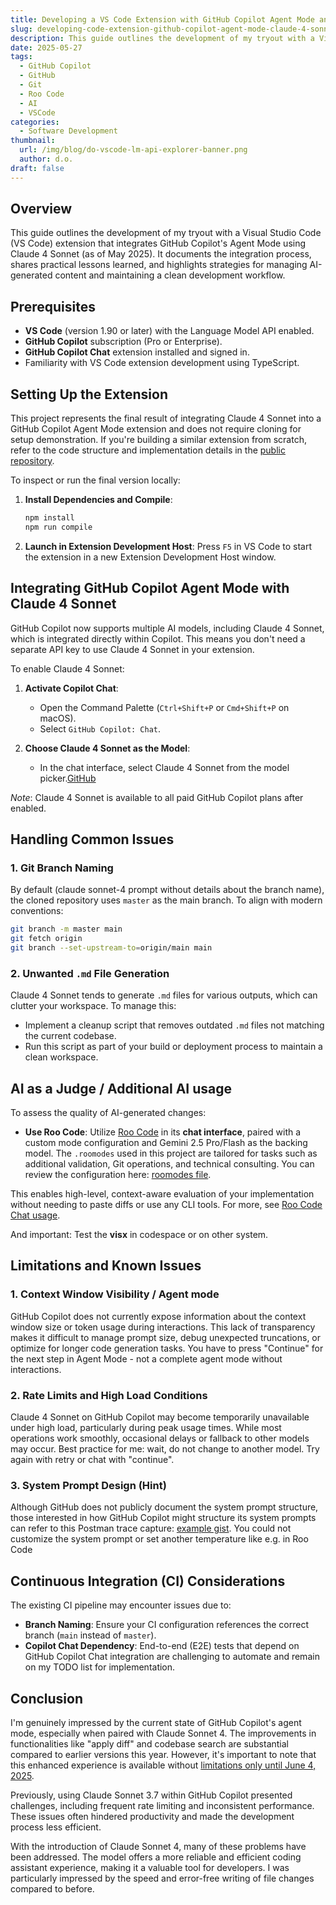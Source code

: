 ```yaml
---
title: Developing a VS Code Extension with GitHub Copilot Agent Mode and Claude 4 Sonnet (May 2025)
slug: developing-code-extension-github-copilot-agent-mode-claude-4-sonnet-2025
description: This guide outlines the development of my tryout with a Visual Studio Code extension leveraging GitHub Copilot’s Agent Mode and Claude 4 Sonnet (May 2025). It covers the integration process, common challenges like branch naming and managing AI-generated files, and practical advice on handling large diffs. Additionally, it details how I use Roo Code’s chat interface with a custom judge role to validate AI-generated code changes. The guide also notes current limitations around context window visibility in Copilot and shares considerations for maintaining a stable CI pipeline.
date: 2025-05-27
tags:
  - GitHub Copilot
  - GitHub
  - Git
  - Roo Code
  - AI
  - VSCode
categories:
  - Software Development
thumbnail:
  url: /img/blog/do-vscode-lm-api-explorer-banner.png
  author: d.o.
draft: false
---
```


## Overview

This guide outlines the development of my tryout with a Visual Studio Code (VS Code) extension that integrates GitHub Copilot's Agent Mode using Claude 4 Sonnet (as of May 2025). It documents the integration process, shares practical lessons learned, and highlights strategies for managing AI-generated content and maintaining a clean development workflow.

## Prerequisites

* **VS Code** (version 1.90 or later) with the Language Model API enabled.
* **GitHub Copilot** subscription (Pro or Enterprise).
* **GitHub Copilot Chat** extension installed and signed in.
* Familiarity with VS Code extension development using TypeScript.

## Setting Up the Extension

This project represents the final result of integrating Claude 4 Sonnet into a GitHub Copilot Agent Mode extension and does not require cloning for setup demonstration. If you're building a similar extension from scratch, refer to the code structure and implementation details in the [public repository](https://github.com/d-oit/do-vscode-lm-api-explorer).

To inspect or run the final version locally:

1. **Install Dependencies and Compile**:

   ```bash
   npm install
   npm run compile
   ```

2. **Launch in Extension Development Host**:
   Press `F5` in VS Code to start the extension in a new Extension Development Host window.

## Integrating GitHub Copilot Agent Mode with Claude 4 Sonnet

GitHub Copilot now supports multiple AI models, including Claude 4 Sonnet, which is integrated directly within Copilot. This means you don't need a separate API key to use Claude 4 Sonnet in your extension.

To enable Claude 4 Sonnet:

1. **Activate Copilot Chat**:

   * Open the Command Palette (`Ctrl+Shift+P` or `Cmd+Shift+P` on macOS).
   * Select `GitHub Copilot: Chat`.

2. **Choose Claude 4 Sonnet as the Model**:

   * In the chat interface, select Claude 4 Sonnet from the model picker.[GitHub](https://docs.github.com/en/copilot/using-github-copilot/ai-models/using-claude-in-github-copilot)

*Note*: Claude 4 Sonnet is available to all paid GitHub Copilot plans after enabled.

## Handling Common Issues

### 1. Git Branch Naming

By default (claude sonnet-4 prompt without details about the branch name), the cloned repository uses `master` as the main branch. To align with modern conventions:

```bash
git branch -m master main
git fetch origin
git branch --set-upstream-to=origin/main main
```

### 2. Unwanted `.md` File Generation

Claude 4 Sonnet tends to generate `.md` files for various outputs, which can clutter your workspace. To manage this:

* Implement a cleanup script that removes outdated `.md` files not matching the current codebase.
* Run this script as part of your build or deployment process to maintain a clean workspace.

## AI as a Judge / Additional AI usage

To assess the quality of AI-generated changes:

* **Use Roo Code**: Utilize [Roo Code](https://docs.roocode.com/features/custom-modes) in its **chat interface**, paired with a custom mode configuration and Gemini 2.5 Pro/Flash as the backing model. The `.roomodes` used in this project are tailored for tasks such as additional validation, Git operations, and technical consulting. You can review the configuration here: [roomodes file](https://github.com/d-oit/do-vscode-lm-api-explorer/blob/main/.roomodes).

This enables high-level, context-aware evaluation of your implementation without needing to paste diffs or use any CLI tools. For more, see [Roo Code Chat usage](https://docs.roocode.com/basic-usage/the-chat-interface).

And important: Test the **visx** in codespace or on other system.

## Limitations and Known Issues

### 1. Context Window Visibility / Agent mode

GitHub Copilot does not currently expose information about the context window size or token usage during interactions. This lack of transparency makes it difficult to manage prompt size, debug unexpected truncations, or optimize for longer code generation tasks. You have to press "Continue" for the next step in Agent Mode - not a complete agent mode without interactions.

### 2. Rate Limits and High Load Conditions

Claude 4 Sonnet on GitHub Copilot may become temporarily unavailable under high load, particularly during peak usage times. While most operations work smoothly, occasional delays or fallback to other models may occur. Best practice for me: wait, do not change to another model. Try again with retry or chat with "continue".

### 3. System Prompt Design (Hint)

Although GitHub does not publicly document the system prompt structure, those interested in how GitHub Copilot might structure its system prompts can refer to this Postman trace capture: [example gist](https://gist.github.com/d-oit/231f6f949cad9ea8d1804ee047581ca6). You could not customize the system prompt or set another temperature like e.g. in Roo Code

## Continuous Integration (CI) Considerations

The existing CI pipeline may encounter issues due to:

* **Branch Naming**: Ensure your CI configuration references the correct branch (`main` instead of `master`).
* **Copilot Chat Dependency**: End-to-end (E2E) tests that depend on GitHub Copilot Chat integration are challenging to automate and remain on my TODO list for implementation.

## Conclusion

I'm genuinely impressed by the current state of GitHub Copilot's agent mode, especially when paired with Claude Sonnet 4. The improvements in functionalities like "apply diff" and codebase search are substantial compared to earlier versions this year. However, it's important to note that this enhanced experience is available without [limitations only until June 4, 2025](https://docs.github.com/en/copilot/managing-copilot/monitoring-usage-and-entitlements/about-premium-requests#premium-requests).

Previously, using Claude Sonnet 3.7 within GitHub Copilot presented challenges, including frequent rate limiting and inconsistent performance. These issues often hindered productivity and made the development process less efficient.

With the introduction of Claude Sonnet 4, many of these problems have been addressed. The model offers a more reliable and efficient coding assistant experience, making it a valuable tool for developers.
I was particularly impressed by the speed and error-free writing of file changes compared to before.
